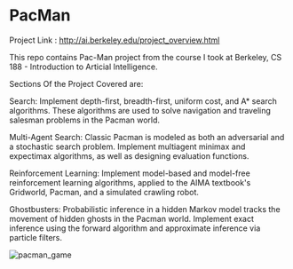 # PacMan

Project Link : http://ai.berkeley.edu/project_overview.html

This repo contains Pac-Man project from the course I took at Berkeley, CS 188 - Introduction to Articial Intelligence. 

Sections Of the Project Covered are:

Search: Implement depth-first, breadth-first, uniform cost, and A* search algorithms. These algorithms are used to solve navigation and traveling salesman problems in the Pacman world.

Multi-Agent Search: Classic Pacman is modeled as both an adversarial and a stochastic search problem. Implement multiagent minimax and expectimax algorithms, as well as designing evaluation functions.

Reinforcement Learning: Implement model-based and model-free reinforcement learning algorithms, applied to the AIMA textbook's Gridworld, Pacman, and a simulated crawling robot.

Ghostbusters: Probabilistic inference in a hidden Markov model tracks the movement of hidden ghosts in the Pacman world. Implement exact inference using the forward algorithm and approximate inference via particle filters.


![pacman_game](https://github.com/ShawnHua2489/PacMan/assets/46940522/47dd547c-f955-46a9-875b-6f1508271d5f)
